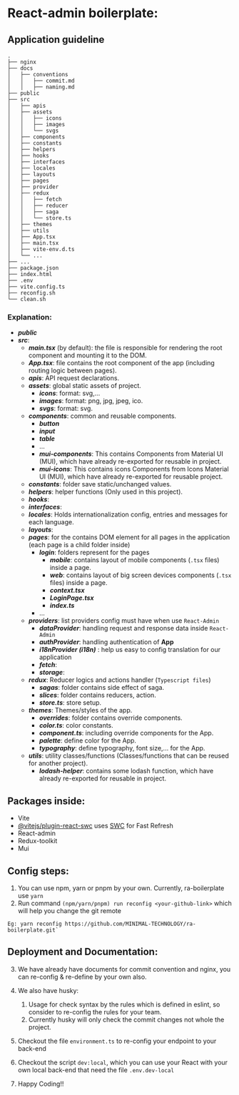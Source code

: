 # React-admin boilerplate:

## Application guideline

```
.
├── nginx
├── docs
│   ├── conventions
│   │   ├── commit.md
│   │   ├── naming.md
├── public
├── src
│   ├── apis
│   ├── assets
│   │   ├── icons
│   │   ├── images
│   │   └── svgs
│   ├── components
│   ├── constants
│   ├── helpers
│   ├── hooks
│   ├── interfaces
│   ├── locales
│   ├── layouts
│   ├── pages
│   ├── provider
│   ├── redux
│   │   ├── fetch
│   │   ├── reducer
│   │   ├── saga
│   │   └── store.ts
│   ├── themes
│   ├── utils
│   ├── App.tsx
│   ├── main.tsx
│   ├── vite-env.d.ts
│   └── ...
├── ...
├── package.json
├── index.html
├── .env
├── vite.config.ts
├── reconfig.sh
└── clean.sh
```

### Explanation:

- **_public_**
- **_src_**:
  - **_main.tsx_** (by default): the file is responsible for rendering the root component and mounting it to the DOM.
  - **_App.tsx_**: file contains the root component of the app (including routing logic between pages).
  - **_apis_**: API request declarations.
  - **_assets_**: global static assets of project.
    - **_icons_**: format: svg,...
    - **_images_**: format: png, jpg, jpeg, ico.
    - **_svgs_**: format: svg.
  - **_components_**: common and reusable components.
    - **_button_**
    - **_input_**
    - **_table_**
    - ...
    - **_mui-components_**: This contains Components from Material UI (MUI), which have already re-exported for reusable in project.
    - **_mui-icons_**: This contains icons Components from Icons Material UI (MUI), which have already re-exported for reusable project.
  - **_constants_**: folder save static/unchanged values.
  - **_helpers_**: helper functions (Only used in this project).
  - **_hooks_**:
  - **_interfaces_**:
  - **_locales_**: Holds internationalization config, entries and messages for each language.
  - **_layouts_**:
  - **_pages_**: for the contains DOM element for all pages in the application (each page is a child folder inside)
    - **_login_**: folders represent for the pages
      - **_mobile_**: contains layout of mobile components (`.tsx` files) inside a page.
      - **_web_**: contains layout of big screen devices components (`.tsx` files) inside a page.
      - **_context.tsx_**
      - **_LoginPage.tsx_**
      - **_index.ts_**
    - ...
  - **_providers_**: list providers config must have when use `React-Admin`
    - **_dataProvider_**: handling request and response data inside `React-Admin`
    - **_authProvider_**: handling authentication of **App**
    - **_i18nProvider (i18n)_** : help us easy to config translation for our application
    - **_fetch_**:
    - **_storage_**:
  - **_redux_**: Reducer logics and actions handler (`Typescript files`)
    - **_sagas_**: folder contains side effect of saga.
    - **_slices_**: folder contains reducers, action.
    - **_store.ts_**: store setup.
  - **_themes_**: Themes/styles of the app.
    - **_overrides_**: folder contains override components.
    - **_color.ts_**: color constants.
    - **_component.ts_**: including override components for the App.
    - **_palette_**: define color for the App.
    - **_typography_**: define typography, font size,... for the App.
  - **_utils_**: utility classes/functions (Classes/functions that can be reused for another project).
    - **_lodash-helper_**: contains some lodash function, which have already re-exported for reusable in project.

## Packages inside:

- Vite
- [@vitejs/plugin-react-swc](https://github.com/vitejs/vite-plugin-react-swc) uses [SWC](https://swc.rs/) for Fast Refresh
- React-admin
- Redux-toolkit
- Mui

## Config steps:

1. You can use npm, yarn or pnpm by your own. Currently, ra-boilerplate use `yarn`
2. Run command `(npm/yarn/pnpm) run reconfig <your-github-link>` which will help you change the git remote
```
Eg: yarn reconfig https://github.com/MINIMAL-TECHNOLOGY/ra-boilerplate.git`
```

## Deployment and Documentation:

3. We have already have documents for commit convention and nginx, you can re-config & re-define by your own also.
4. We also have husky:

   1. Usage for check syntax by the rules which is defined in eslint, so consider to re-config the rules for your team.
   2. Currently husky will only check the commit changes not whole the project.

5. Checkout the file `environment.ts` to re-config your endpoint to your back-end
6. Checkout the script `dev:local`, which you can use your React with your own local back-end that need the file `.env.dev-local`
7. Happy Coding!!
